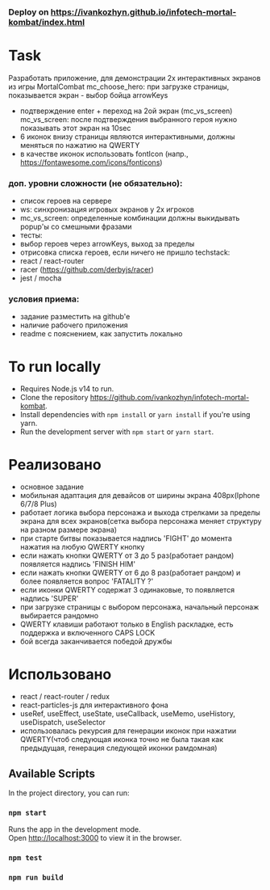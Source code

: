 ### Deploy on https://ivankozhyn.github.io/infotech-mortal-kombat/index.html

# Task

Разработать приложение, для демонстрации 2х интерактивных экранов из игры
MortalCombat mc_choose_hero: при загрузке страницы, показывается экран - выбор
бойца arrowKeys

- подтверждение enter + переход на 2ой экран (mc_vs_screen) mc_vs_screen: после
  подтверждения выбранного героя нужно показывать этот экран на 10sec
- 6 иконок внизу страницы являются интерактивными, должны меняться по нажатию на
  QWERTY
- в качестве иконок использовать fontIcon (напр.,
  https://fontawesome.com/icons/fonticons)

### доп. уровни сложности (не обязательно):

- список героев на сервере
- ws: синхронизация игровых экранов у 2х игроков
- mc_vs_screen: определенные комбинации должны выкидывать popup'ы со смешными
  фразами
- тесты:
- выбор героев через arrowKeys, выход за пределы
- отрисовка списка героев, если ничего не пришло techstack:
- react / react-router
- racer (https://github.com/derbyjs/racer)
- jest / mocha

### условия приема:

- задание разместить на github'e
- наличие рабочего приложения
- readme с пояснением, как запустить локально

# To run locally

- Requires Node.js v14 to run.
- Clone the repository https://github.com/ivankozhyn/infotech-mortal-kombat.
- Install dependencies with `npm install` or `yarn install` if you're using
  yarn.
- Run the development server with `npm start` or `yarn start`.

# Реализовано

- основное задание
- мобильная адаптация для девайсов от ширины экрана 408px(Iphone 6/7/8 Plus)
- работает логика выбора персонажа и выхода стрелками за пределы экрана для всех
  экранов(сетка выбора персонажа меняет структуру на разном размере экрана)
- при старте битвы показывается надпись 'FIGHT' до момента нажатия на любую
  QWERTY кнопку
- если нажать кнопки QWERTY от 3 до 5 раз(работает рандом) появляется надпись
  'FINISH HIM'
- если нажать кнопки QWERTY от 6 до 8 раз(работает рандом) и более появляется
  вопрос 'FATALITY ?'
- если иконки QWERTY содержат 3 одинаковые, то появляется надпись 'SUPER'
- при загрузке страницы с выбором персонажа, начальный персонаж выбирается
  рандомно
- QWERTY клавиши работают только в English раскладке, есть поддержка и
  включенного CAPS LOCK
- бой всегда заканчивается победой дружбы

# Использовано

- react / react-router / redux
- react-particles-js для интерактивного фона
- useRef, useEffect, useState, useCallback, useMemo, useHistory, useDispatch,
  useSelector
- использовалась рекурсия для генерации иконок при нажатии QWERTY(чтоб следующая
  иконка точно не была такая как предыдущая, генерация следующей иконки
  рамдомная)

## Available Scripts

In the project directory, you can run:

### `npm start`

Runs the app in the development mode.\
Open [http://localhost:3000](http://localhost:3000) to view it in the browser.

### `npm test`

### `npm run build`
